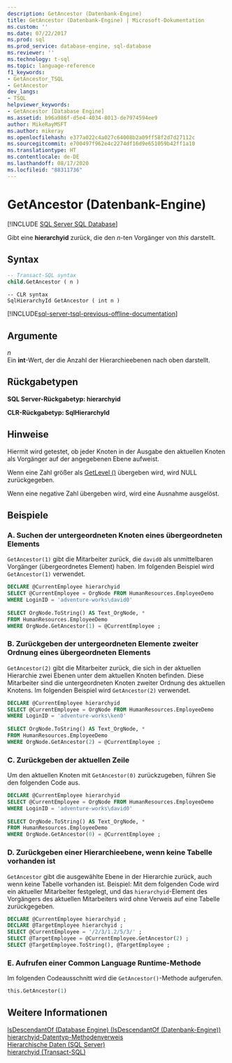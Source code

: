 ```yaml
---
description: GetAncestor (Datenbank-Engine)
title: GetAncestor (Datenbank-Engine) | Microsoft-Dokumentation
ms.custom: ''
ms.date: 07/22/2017
ms.prod: sql
ms.prod_service: database-engine, sql-database
ms.reviewer: ''
ms.technology: t-sql
ms.topic: language-reference
f1_keywords:
- GetAncestor_TSQL
- GetAncestor
dev_langs:
- TSQL
helpviewer_keywords:
- GetAncestor [Database Engine]
ms.assetid: b96a986f-d5e4-4034-8013-de7974594ee9
author: MikeRayMSFT
ms.author: mikeray
ms.openlocfilehash: e377a022c4a027c64008b2a09ff58f2d7d27112c
ms.sourcegitcommit: e700497f962e4c2274df16d9e651059b42ff1a10
ms.translationtype: HT
ms.contentlocale: de-DE
ms.lasthandoff: 08/17/2020
ms.locfileid: "88311736"
---
```

# <a name="getancestor-database-engine"></a>GetAncestor (Datenbank-Engine)
[!INCLUDE [SQL Server SQL Database](../../includes/applies-to-version/sql-asdb.md)]

Gibt eine **hierarchyid** zurück, die den *n*-ten Vorgänger von *this* darstellt.
  
## <a name="syntax"></a>Syntax  
  
```sql
-- Transact-SQL syntax  
child.GetAncestor ( n )   
```  
  
```syntaxsql
-- CLR syntax  
SqlHierarchyId GetAncestor ( int n )  
```

[!INCLUDE[sql-server-tsql-previous-offline-documentation](../../includes/sql-server-tsql-previous-offline-documentation.md)]

## <a name="arguments"></a>Argumente
*n*  
Ein **int**-Wert, der die Anzahl der Hierarchieebenen nach oben darstellt.
  
## <a name="return-types"></a>Rückgabetypen
**SQL Server-Rückgabetyp: hierarchyid**
  
**CLR-Rückgabetyp: SqlHierarchyId**
  
## <a name="remarks"></a>Hinweise  
Hiermit wird getestet, ob jeder Knoten in der Ausgabe den aktuellen Knoten als Vorgänger auf der angegebenen Ebene aufweist.
  
Wenn eine Zahl größer als [GetLevel ()](../../t-sql/data-types/getlevel-database-engine.md) übergeben wird, wird NULL zurückgegeben.
  
Wenn eine negative Zahl übergeben wird, wird eine Ausnahme ausgelöst.
  
## <a name="examples"></a>Beispiele  
  
### <a name="a-finding-the-child-nodes-of-a-parent"></a>A. Suchen der untergeordneten Knoten eines übergeordneten Elements  
`GetAncestor(1)` gibt die Mitarbeiter zurück, die `david0` als unmittelbaren Vorgänger (übergeordnetes Element) haben. Im folgenden Beispiel wird `GetAncestor(1)` verwendet.
  
```sql
DECLARE @CurrentEmployee hierarchyid  
SELECT @CurrentEmployee = OrgNode FROM HumanResources.EmployeeDemo  
WHERE LoginID = 'adventure-works\david0'  
  
SELECT OrgNode.ToString() AS Text_OrgNode, *  
FROM HumanResources.EmployeeDemo  
WHERE OrgNode.GetAncestor(1) = @CurrentEmployee ;  
```  
  
### <a name="b-returning-the-grandchildren-of-a-parent"></a>B. Zurückgeben der untergeordneten Elemente zweiter Ordnung eines übergeordneten Elements  
`GetAncestor(2)` gibt die Mitarbeiter zurück, die sich in der aktuellen Hierarchie zwei Ebenen unter dem aktuellen Knoten befinden. Diese Mitarbeiter sind die untergeordneten Knoten zweiter Ordnung des aktuellen Knotens. Im folgenden Beispiel wird `GetAncestor(2)` verwendet.
  
```sql
DECLARE @CurrentEmployee hierarchyid  
SELECT @CurrentEmployee = OrgNode FROM HumanResources.EmployeeDemo  
WHERE LoginID = 'adventure-works\ken0'  
  
SELECT OrgNode.ToString() AS Text_OrgNode, *  
FROM HumanResources.EmployeeDemo  
WHERE OrgNode.GetAncestor(2) = @CurrentEmployee ;  
```  
  
### <a name="c-returning-the-current-row"></a>C. Zurückgeben der aktuellen Zeile  
Um den aktuellen Knoten mit `GetAncestor(0)` zurückzugeben, führen Sie den folgenden Code aus.
  
```sql
DECLARE @CurrentEmployee hierarchyid  
SELECT @CurrentEmployee = OrgNode FROM HumanResources.EmployeeDemo  
WHERE LoginID = 'adventure-works\david0'  
  
SELECT OrgNode.ToString() AS Text_OrgNode, *  
FROM HumanResources.EmployeeDemo  
WHERE OrgNode.GetAncestor(0) = @CurrentEmployee ;  
```  
  
### <a name="d-returning-a-hierarchy-level-if-a-table-isnt-present"></a>D. Zurückgeben einer Hierarchieebene, wenn keine Tabelle vorhanden ist  
`GetAncestor` gibt die ausgewählte Ebene in der Hierarchie zurück, auch wenn keine Tabelle vorhanden ist. Beispiel: Mit dem folgenden Code wird ein aktueller Mitarbeiter festgelegt, und das `hierarchyid`-Element des Vorgängers des aktuellen Mitarbeiters wird ohne Verweis auf eine Tabelle zurückgegeben.
  
```sql
DECLARE @CurrentEmployee hierarchyid ;  
DECLARE @TargetEmployee hierarchyid ;  
SELECT @CurrentEmployee = '/2/3/1.2/5/3/' ;  
SELECT @TargetEmployee = @CurrentEmployee.GetAncestor(2) ;  
SELECT @TargetEmployee.ToString(), @TargetEmployee ;  
```  
  
### <a name="e-calling-a-common-language-runtime-method"></a>E. Aufrufen einer Common Language Runtime-Methode  
Im folgenden Codeausschnitt wird die `GetAncestor()`-Methode aufgerufen.
  
```sql
this.GetAncestor(1)  
```  
  
## <a name="see-also"></a>Weitere Informationen
[IsDescendantOf &#40;Database Engine&#41; (IsDescendantOf (Datenbank-Engine))](../../t-sql/data-types/isdescendantof-database-engine.md)  
[hierarchyid-Datentyp-Methodenverweis](https://msdn.microsoft.com/library/01a050f5-7580-4d5f-807c-7f11423cbb06)  
[Hierarchische Daten &#40;SQL Server&#41;](../../relational-databases/hierarchical-data-sql-server.md)  
[hierarchyid &#40;Transact-SQL&#41;](../../t-sql/data-types/hierarchyid-data-type-method-reference.md)
  

